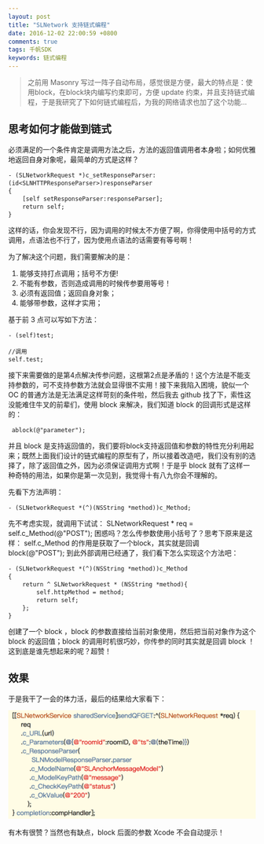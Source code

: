 ```yaml
---
layout: post
title: "SLNetwork 支持链式编程"
date: 2016-12-02 22:00:59 +0800
comments: true
tags: 千帆SDK
keywords: 链式编程
---
```


> 之前用 Masonry 写过一阵子自动布局，感觉很是方便，最大的特点是：使用block，在block块内编写约束即可，方便 update 约束，并且支持链式编程，于是我研究了下如何链式编程后，为我的网络请求也加了这个功能...

## 思考如何才能做到链式

必须满足的一个条件肯定是调用方法之后，方法的返回值调用者本身啦；如何优雅地返回自身对象呢，最简单的方式是这样？

```objc
- (SLNetworkRequest *)c_setResponseParser:(id<SLNHTTPResponseParser>)responseParser
{
    [self setResponseParser:responseParser];
    return self;
}
```

这样的话，你会发现不行，因为调用的时候太不方便了啊，你得使用中括号的方式调用，点语法也不行了，因为使用点语法的话需要有等号啊！

为了解决这个问题，我们需要解决的是：

1. 能够支持打点调用；括号不方便!
2. 不能有参数，否则造成调用的时候传参要用等号！
3. 必须有返回值；返回自身对象；
4. 能够带参数，这样才实用；

基于前 3 点可以写如下方法：

```objc
- (self)test;

//调用
self.test;
```

接下来需要做的是第4点解决传参问题，这根第2点是矛盾的！这个方法是不能支持参数的，可不支持参数方法就会显得很不实用！接下来我陷入困境，貌似一个 OC 的普通方法是无法满足这样苛刻的条件啦，然后我去 github 找了下，索性这没能难住牛叉的前辈们，使用 block 来解决，我们知道 block 的回调形式是这样的：

```objc
 ablock(@"parameter");
```

并且 block 是支持返回值的，我们要将block支持返回值和参数的特性充分利用起来；既然上面我们设计的链式编程的原型有了，所以接着改造吧，我们没有别的选择了，除了返回值之外，因为必须保证调用方式啊！于是乎 block 就有了这样一种奇特的用法，如果你是第一次见到，我觉得十有八九你会不理解的。

先看下方法声明：

```objc
- (SLNetworkRequest *(^)(NSString *method))c_Method;
```

先不考虑实现，就调用下试试：
SLNetworkRequest * req = self.c_Method(@"POST");
困惑吗？怎么传参数使用小括号了？思考下原来是这样：
self.c_Method 的作用是获取了一个block，其实就是回调 block(@"POST");
到此外部调用已经通了，我们看下怎么实现这个方法吧：

```objc
- (SLNetworkRequest *(^)(NSString *method))c_Method
{
    return ^ SLNetworkRequest * (NSString *method){
        self.httpMethod = method;
        return self;
    };
}
```

创建了一个 block ，block 的参数直接给当前对象使用，然后把当前对象作为这个 block 的返回值；block 的调用时机很巧妙，你传参的同时其实就是回调 block ！这到底是谁先想起来的呢？超赞！

## 效果

于是我干了一会的体力活，最后的结果给大家看下：

![](/images/201612/Snip20161202_20.png)

有木有很赞？当然也有缺点，block 后面的参数 Xcode 不会自动提示！
